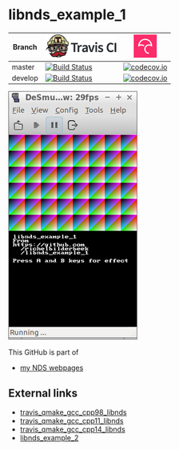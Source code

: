 # libnds_example_1

Branch|[![Travis CI logo](TravisCI.png)](https://travis-ci.org)|[![Codecov logo](Codecov.png)](https://www.codecov.io)
---|---|---
master|[![Build Status](https://travis-ci.org/richelbilderbeek/libnds_example_1.svg?branch=master)](https://travis-ci.org/richelbilderbeek/libnds_example_1)|[![codecov.io](https://codecov.io/github/richelbilderbeek/libnds_example_1/coverage.svg?branch=master)](https://codecov.io/github/richelbilderbeek/libnds_example_1/branch/master)
develop|[![Build Status](https://travis-ci.org/richelbilderbeek/libnds_example_1.svg?branch=develop)](https://travis-ci.org/richelbilderbeek/libnds_example_1)|[![codecov.io](https://codecov.io/github/richelbilderbeek/libnds_example_1/coverage.svg?branch=develop)](https://codecov.io/github/richelbilderbeek/libnds_example_1/branch/develop)

![libnds_example_1](libnds_example_1.png)

This GitHub is part of 

 * [my NDS webpages](https://github.com/richelbilderbeek/cpp/blob/master/content/CppNds.md)

## External links

 * [travis_qmake_gcc_cpp98_libnds](https://github.com/richelbilderbeek/travis_qmake_gcc_cpp98_libnds)
 * [travis_qmake_gcc_cpp11_libnds](https://github.com/richelbilderbeek/travis_qmake_gcc_cpp11_libnds)
 * [travis_qmake_gcc_cpp14_libnds](https://github.com/richelbilderbeek/travis_qmake_gcc_cpp14_libnds)
 * [libnds_example_2](https://github.com/richelbilderbeek/libnds_example_2)
